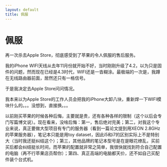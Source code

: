 ```yaml
---
layout: default
title: 佩服
---
```

# 佩服
再一次杀去Apple Store，彻底感受到了苹果的令人佩服的售后服务。

我的iPhone WIFI天线从去年11月份就开始不好，当时刚刚升级了4.2，以为只是固件的问题，然而现在已经是4.3时代，WIFI还是一沓糊涂。最极端的一次是，我蹲在无线路由器前面，居然还只有一格信号。

于是我决定去Apple Store问问情况。

我本来以为Apple Store的工作人员会把我的iPhone大卸八块，重新焊一下WIFI模块什么的。。。没想到，直接换。。。

以前刚买苹果的时候各种后悔，主要就是贵，还有各种各样的限制（这个以后会专门写篇博文说）。现在看来，没啥后悔：第一，售后绝对完美；第二，对我这个专业来说，真正要做大型项目有专门的服务器（看到一篇论文提到用XEON 2.8GHz的苹果服务器），笔记本只能是用toy dataset，因此i5和i7的区别实际上不是特别大（当时我还挺纠结这个）；第三，其他品牌的笔记本型号是在是眼花缭乱，买前买后都会纠结挺长时间，而苹果的配置就非常之简单，我很快就找到符合自己配置的电脑（再不行苹果店员帮你）；第四、真正高端的电脑都天价，还不如自己买配件装个台式机。